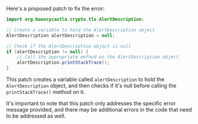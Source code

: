 Here's a proposed patch to fix the error:
```java
import org.bouncycastle.crypto.tls.AlertDescription;

// Create a variable to hold the AlertDescription object
AlertDescription alertDescription = null;

// Check if the AlertDescription object is null
if (alertDescription != null) {
    // Call the appropriate method on the AlertDescription object
    alertDescription.printStackTrace();
}
```
This patch creates a variable called `alertDescription` to hold the `AlertDescription` object, and then checks if it's null before calling the `printStackTrace()` method on it.

It's important to note that this patch only addresses the specific error message provided, and there may be additional errors in the code that need to be addressed as well.